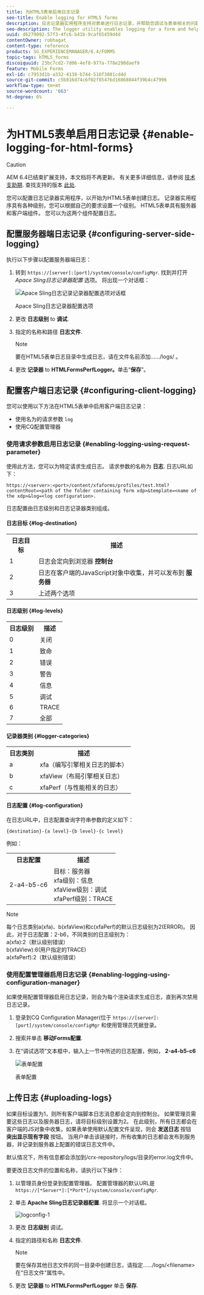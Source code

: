 ```yaml
---
title: 为HTML5表单启用日志记录
seo-title: Enable logging for HTML5 forms
description: 日志记录器实用程序支持对表单进行日志记录，并帮助您调试与表单相关的问题。
seo-description: The logger utility enables logging for a form and helps you debug form-related issues.
uuid: d6279092-57f3-4fc6-b41b-9caf65459d4d
contentOwner: robhagat
content-type: reference
products: SG_EXPERIENCEMANAGER/6.4/FORMS
topic-tags: hTML5_forms
discoiquuid: 23bc7cd2-7d06-4ef8-977a-778e290daef9
feature: Mobile Forms
exl-id: c7953d1b-a332-4138-b744-516f3881cd4d
source-git-commit: c5b816d74c6f02f85476d16868844f39b4c47996
workflow-type: tm+mt
source-wordcount: '663'
ht-degree: 6%

---
```


# 为HTML5表单启用日志记录 {#enable-logging-for-html-forms}

>[!CAUTION]
>
>AEM 6.4已结束扩展支持，本文档将不再更新。 有关更多详细信息，请参阅 [技术支助期](https://helpx.adobe.com/cn/support/programs/eol-matrix.html). 查找支持的版本 [此处](https://experienceleague.adobe.com/docs/).

您可以配置日志记录器实用程序，以开始为HTML5表单创建日志。 记录器实用程序具有各种级别，您可以根据自己的要求设置一个级别。 HTML5表单具有服务器和客户端组件。 您可以为这两个组件配置日志。

## 配置服务器端日志记录 {#configuring-server-side-logging}

执行以下步骤以配置服务器端日志：

1. 转到 `https://[server]:[port]/system/console/configMgr`. 找到并打开 *Apace Sling日志记录器配置* 选项。 将出现一个对话框：

   ![ Apace Sling日志记录记录器配置选项对话框](assets/logconfig.png)

   Apace Sling日志记录器配置选项

1. 更改 **日志级别** to **调试**.

1. 指定的名称和路径 **日志文件**.

   >[!NOTE]
   >
   >要在HTML5表单日志目录中生成日志，请在文件名前添加……/logs/ 。

1. 更改 **记录器** to **HTMLFormsPerfLogger。**&#x200B;单击“**保存**”。

## 配置客户端日志记录 {#configuring-client-logging}

您可以使用以下方法在HTML5表单中启用客户端日志记录：

* 使用名为的请求参数 `log`
* 使用CQ配置管理器

### 使用请求参数启用日志记录 {#enabling-logging-using-request-parameter}

使用此方法，您可以为特定请求生成日志。 请求参数的名称为 **日志**. 日志URL如下：

`https://<server>:<port>/content/xfaforms/profiles/test.html?contentRoot=<path of the folder containing form xdp>&template=<name of the xdp>&log=<log configuration>.`

日志配置由日志级别和日志记录器类别组成。

#### 日志目标 {#log-destination}

<table> 
 <tbody> 
  <tr> 
   <th><strong>日志目标</strong></th> 
   <th><strong>描述</strong></th> 
  </tr> 
  <tr> 
   <td>1</td> 
   <td>日志会定向到浏览器 <strong>控制台</strong></td> 
  </tr> 
  <tr> 
   <td>2</td> 
   <td>日志在客户端的JavaScript对象中收集，并可以发布到 <strong>服务器</strong> </td> 
  </tr> 
  <tr> 
   <td>3</td> 
   <td>上述两个选项<br /> </td> 
  </tr> 
 </tbody> 
</table>

#### 日志级别 {#log-levels}

<table> 
 <tbody> 
  <tr> 
   <th>日志级别</th> 
   <th>描述</th> 
  </tr> 
  <tr> 
   <td>0</td> 
   <td>关闭<br type="_moz" /> </td> 
  </tr> 
  <tr> 
   <td>1</td> 
   <td>致命<br type="_moz" /> </td> 
  </tr> 
  <tr> 
   <td>2</td> 
   <td>错误<br type="_moz" /> </td> 
  </tr> 
  <tr> 
   <td>3</td> 
   <td>警告<br type="_moz" /> </td> 
  </tr> 
  <tr> 
   <td>4</td> 
   <td>信息<br type="_moz" /> </td> 
  </tr> 
  <tr> 
   <td>5</td> 
   <td>调试<br type="_moz" /> </td> 
  </tr> 
  <tr> 
   <td>6</td> 
   <td>TRACE<br type="_moz" /> </td> 
  </tr> 
  <tr> 
   <td>7</td> 
   <td>全部<br type="_moz" /> </td> 
  </tr> 
 </tbody> 
</table>

#### 记录器类别 {#logger-categories}

<table> 
 <tbody> 
  <tr> 
   <th>日志类别</th> 
   <th>描述</th> 
  </tr> 
  <tr> 
   <td>a</td> 
   <td>xfa（编写引擎相关日志的脚本）</td> 
  </tr> 
  <tr> 
   <td>b</td> 
   <td>xfaView（布局引擎相关日志）<br type="_moz" /> </td> 
  </tr> 
  <tr> 
   <td>c</td> 
   <td>xfaPerf（与性能相关的日志）<br type="_moz" /> </td> 
  </tr> 
 </tbody> 
</table>

#### 日志配置 {#log-configuration}

在日志URL中，日志配置查询字符串参数的定义如下：

`{destination}-{a level}-{b level}-{c level}`

例如：

<table> 
 <tbody> 
  <tr> 
   <th>日志配置</th> 
   <th>描述</th> 
  </tr> 
  <tr> 
   <td>2-a4-b5-c6<br type="_moz" /> </td> 
   <td>目标：服务器<br /> xfa级别：信息<br /> xfaView级别：调试<br /> xfaPerf级别：TRACE</td> 
  </tr> 
 </tbody> 
</table>

>[!NOTE]
>
>每个日志类别a(xfa)、b(xfaView)和c(xfaPerf)的默认日志级别为2(ERROR)。 因此，对于日志配置：2-b6，不同类别的日志级别为：\
>a(xfa):2（默认级别错误）\
>b(xfaView):6(用户指定的TRACE)\
>a(xfaPerf):2（默认级别错误）

### 使用配置管理器启用日志记录 {#enabling-logging-using-configuration-manager}

如果使用配置管理器启用日志记录，则会为每个渲染请求生成日志，直到再次禁用日志记录。

1. 登录到CQ Configuration Manager(位于 `https://[server]:[port]/system/console/configMgr` 和使用管理员凭据登录。
1. 搜索并单击 **移动Forms配置**.
1. 在“调试选项”文本框中，输入上一节中所述的日志配置，例如， **2-a4-b5-c6**

   ![表单配置](assets/forms_configuration.png)

   表单配置

## 上传日志 {#uploading-logs}

如果目标设置为1，则所有客户端脚本日志消息都会定向到控制台。 如果管理员需要这些日志以及服务器日志，请将目标级别设置为2。 在此级别，所有日志都会在客户端的JS对象中收集，如果表单使用默认配置文件呈现，则会 **发送日志** 按钮 **突出显示现有字段** 按钮。 当用户单击该链接时，所有收集的日志都会发布到服务器，并记录到服务器上配置的错误日志文件中。

默认情况下，所有信息都会添加到/crx-repository/logs/目录的error.log文件中。

要更改日志文件的位置和名称，请执行以下操作：

1. 以管理员身份登录到配置管理器。 配置管理器的默认URL是 `https://[*Server*]:[*Port*]/system/console/configMgr`.
1. 单击 **Apache Sling日志记录器配置**. 将显示一个对话框。

   ![logconfig-1](assets/logconfig-1.png)

1. 更改 **日志级别** 调试。

1. 指定的路径和名称 **日志文件**.

   >[!NOTE]
   >
   >要在保存其他日志文件的同一目录中创建日志，请指定……/logs/&lt;filename> 在“日志文件”属性中。

1. 更改 **记录器** to **HTMLFormsPerfLogger** 单击 **保存**.
